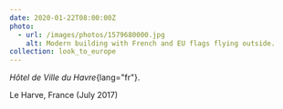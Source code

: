 ```yaml
---
date: 2020-01-22T08:00:00Z
photo:
  - url: /images/photos/1579680000.jpg
    alt: Modern building with French and EU flags flying outside.
collection: look_to_europe
---
```

*Hôtel de Ville du Havre*{lang="fr"}.

Le Harve, France (July 2017)
